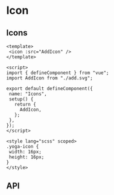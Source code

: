 # Icon


## Icons

<code-wrapper>
<div class="code-source"><IconIcons /></div>

 ```vue
<template>
  <icon :src="AddIcon" />
</template>

<script>
import { defineComponent } from "vue";
import AddIcon from "./add.svg";

export default defineComponent({
  name: "Icons",
  setup() {
    return {
      AddIcon,
    };
  },
});
</script>

<style lang="scss" scoped>
.yoga-icon {
  width: 16px;
  height: 16px;
}
</style>

```

</code-wrapper>




<script>
import IconIcons from '../../src/components/icon/demo/icons.vue';
export default {
	components: {
		IconIcons
	}
}
</script>

## API
